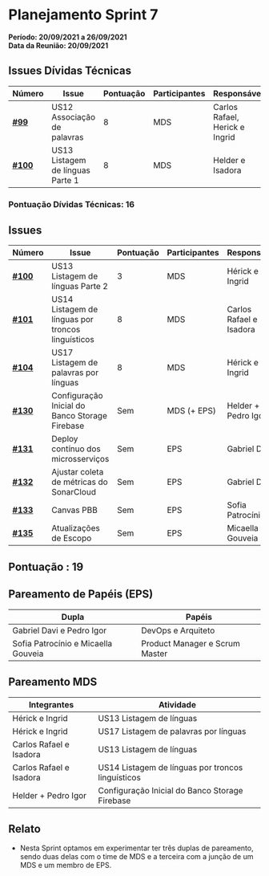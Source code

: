 # Planejamento Sprint 7

**Período: 20/09/2021 a 26/09/2021**<br>
**Data da Reunião: 20/09/2021**

## Issues Dívidas Técnicas

| Número | Issue | Pontuação | Participantes | Responsável |
|--------|-------|-----------|---------------|-------------|
| [**#99**](https://github.com/fga-eps-mds/2021.1-Multilind-Docs/issues/99) | US12 Associação de palavras | 8 | MDS | Carlos Rafael, Herick e Ingrid |
| [**#100**](https://github.com/fga-eps-mds/2021.1-Multilind-Docs/issues/100) | US13 Listagem de línguas Parte 1 | 8 | MDS | Helder e Isadora |


### Pontuação Dívidas Técnicas: 16
## Issues
| Número | Issue | Pontuação | Participantes | Responsável |
|--------|-------|-----------|---------------|-------------|
| [**#100**](https://github.com/fga-eps-mds/2021.1-Multilind-Docs/issues/100) | US13 Listagem de línguas Parte 2 | 3 | MDS | Hérick e Ingrid |
| [**#101**](https://github.com/fga-eps-mds/2021.1-Multilind-Docs/issues/101) | US14 Listagem de línguas por troncos linguísticos | 8 | MDS | Carlos Rafael e Isadora |
| [**#104**](https://github.com/fga-eps-mds/2021.1-Multilind-Docs/issues/104) | US17 Listagem de palavras por línguas | 8 | MDS | Hérick e Ingrid |
| [**#130**](https://github.com/fga-eps-mds/2021.1-Multilind-Docs/issues/130) | Configuração Inicial do Banco Storage Firebase | Sem | MDS (+ EPS) | Helder + Pedro Igor |
| [**#131**](https://github.com/fga-eps-mds/2021.1-Multilind-Docs/issues/131) | Deploy contínuo dos microsserviços | Sem | EPS | Gabriel Davi |
| [**#132**](https://github.com/fga-eps-mds/2021.1-Multilind-Docs/issues/132) | Ajustar coleta de métricas do SonarCloud | Sem | EPS | Gabriel Davi |
| [**#133**](https://github.com/fga-eps-mds/2021.1-Multilind-Docs/issues/133) | Canvas PBB | Sem | EPS | Sofia Patrocínio |
| [**#135**](https://github.com/fga-eps-mds/2021.1-Multilind-Docs/issues/135) | Atualizações de Escopo | Sem | EPS | Micaella Gouveia |

## Pontuação : 19

## Pareamento de Papéis (EPS)
| Dupla | Papéis |
|-------|--------|
| Gabriel Davi e Pedro Igor | DevOps e Arquiteto |
| Sofia Patrocínio e Micaella Gouveia  | Product Manager e Scrum Master |

## Pareamento MDS
| Integrantes | Atividade |
|-------------|-----------|
| Hérick e Ingrid | US13 Listagem de línguas |
| Hérick e Ingrid | US17 Listagem de palavras por línguas |
| Carlos Rafael e Isadora | US13 Listagem de línguas |
| Carlos Rafael e Isadora | US14 Listagem de línguas por troncos linguísticos |
| Helder + Pedro Igor | Configuração Inicial do Banco Storage Firebase|


## Relato
* Nesta Sprint optamos em experimentar ter três duplas de pareamento, sendo duas delas com o time de MDS e a terceira com a junção de um MDS e um membro de EPS.
